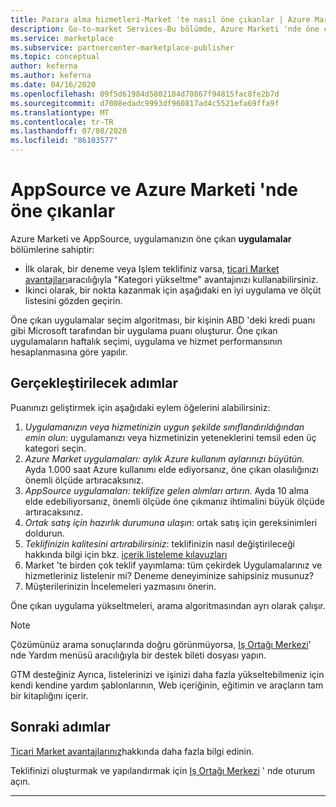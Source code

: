 ```yaml
---
title: Pazara alma hizmetleri-Market 'te nasıl öne çıkanlar | Azure Marketi
description: Go-to-market Services-Bu bölümde, Azure Marketi 'nde öne çıkan bir listenin nasıl alınacağı açıklanmaktadır
ms.service: marketplace
ms.subservice: partnercenter-marketplace-publisher
ms.topic: conceptual
author: keferna
ms.author: keferna
ms.date: 04/16/2020
ms.openlocfilehash: 09f5d61984d5802184d70867f94815fac8fe2b7d
ms.sourcegitcommit: d7008edadc9993df960817ad4c5521efa69ffa9f
ms.translationtype: MT
ms.contentlocale: tr-TR
ms.lasthandoff: 07/08/2020
ms.locfileid: "86103577"
---
```

# <a name="how-to-get-featured-in-appsource-and-azure-marketplace"></a>AppSource ve Azure Marketi 'nde öne çıkanlar

Azure Marketi ve AppSource, uygulamanızın öne çıkan **uygulamalar** bölümlerine sahiptir:

* İlk olarak, bir deneme veya Işlem teklifiniz varsa, [ticari Market avantajları](gtm-your-marketplace-benefits.md)aracılığıyla "Kategori yükseltme" avantajınızı kullanabilirsiniz.
* İkinci olarak, bir nokta kazanmak için aşağıdaki en iyi uygulama ve ölçüt listesini gözden geçirin.

Öne çıkan uygulamalar seçim algoritması, bir kişinin ABD 'deki kredi puanı gibi Microsoft tarafından bir uygulama puanı oluşturur.  Öne çıkan uygulamaların haftalık seçimi, uygulama ve hizmet performansının hesaplanmasına göre yapılır.

## <a name="steps-to-take"></a>Gerçekleştirilecek adımlar

Puanınızı geliştirmek için aşağıdaki eylem öğelerini alabilirsiniz:

1. *Uygulamanızın veya hizmetinizin uygun şekilde sınıflandırıldığından emin olun*: uygulamanızı veya hizmetinizin yeteneklerini temsil eden üç kategori seçin.
2. *Azure Market uygulamaları: aylık Azure kullanım aylarınızı büyütün.* Ayda 1.000 saat Azure kullanımı elde ediyorsanız, öne çıkan olasılığınızı önemli ölçüde artıracaksınız.
3. *AppSource uygulamaları: teklifize gelen alımları artırın.* Ayda 10 alma elde edebiliyorsanız, önemli ölçüde öne çıkmanız ihtimalini büyük ölçüde artıracaksınız. 
4. *Ortak satış için hazırlık durumuna ulaşın*: ortak satış için gereksinimleri doldurun.
5. *Teklifinizin kalitesini artırabilirsiniz*: teklifinizin nasıl değiştirileceği hakkında bilgi için bkz. [içerik listeleme kılavuzları](marketplace-criteria-content-validation.md)
6. Market 'te birden çok teklif yayımlama: tüm çekirdek Uygulamalarınız ve hizmetleriniz listelenir mi? Deneme deneyiminize sahipsiniz musunuz?
7. Müşterilerinizin İncelemeleri yazmasını önerin.

Öne çıkan uygulama yükseltmeleri, arama algoritmasından ayrı olarak çalışır.

>[!Note]
>Çözümünüz arama sonuçlarında doğru görünmüyorsa, [Iş Ortağı Merkezi](https://partner.microsoft.com/)' nde Yardım menüsü aracılığıyla bir destek bileti dosyası yapın.

GTM desteğiniz Ayrıca, listelerinizi ve işinizi daha fazla yükseltebilmeniz için kendi kendine yardım şablonlarının, Web içeriğinin, eğitimin ve araçların tam bir kitaplığını içerir.

## <a name="next-steps"></a>Sonraki adımlar

[Ticari Market avantajlarınız](gtm-your-marketplace-benefits.md)hakkında daha fazla bilgi edinin.

Teklifinizi oluşturmak ve yapılandırmak için [Iş Ortağı Merkezi](https://partner.microsoft.com/dashboard/account/v3/enrollment/introduction/partnership) ' nde oturum açın.

---
